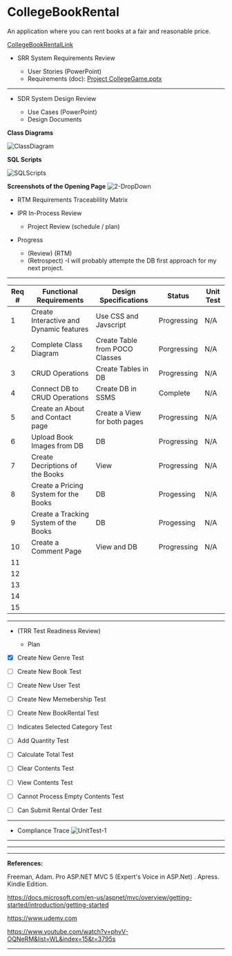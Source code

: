 # CollegeBookRental

An application where you can rent books at a fair and reasonable price. 



[CollegeBookRentalLink](https://collegebookrentaldonnyves.azurewebsites.net/)
- SRR  System Requirements Review

	- User Stories (PowerPoint)
  - Requirements (doc): [Project CollegeGame.pptx](https://github.com/donnyves/CollegeBookRental/files/3076989/Project.CollegeGame.pptx)
---
- SDR  System Design Review

	- Use Cases (PowerPoint)
  - Design Documents

**Class Diagrams**

![ClassDiagram](https://user-images.githubusercontent.com/40510674/56258172-7fa4cd80-6083-11e9-823a-efb39b5d8382.PNG)


**SQL Scripts**

![SQLScripts](https://user-images.githubusercontent.com/40510674/56181491-920b0280-5fc2-11e9-9a1c-b19e427bbb0b.PNG)

  
**Screenshots of the Opening Page**
![2-DropDown](https://user-images.githubusercontent.com/40510674/56087217-5255e680-5e1b-11e9-8c94-f01bd8417a5b.PNG)
  - RTM  Requirements Traceablility Matrix
 - IPR   In-Process Review

	- Project Review (schedule / plan)
  - Progress
    - (Review) (RTM)
    - (Retrospect) -I will probably attempte the DB first approach for my next project.
--- 
|Req #|Functional Requirements|Design Specifications| Status|Unit Test  |
| ------------- |-------------| -----| --------|------|
|1|Create Interactive and Dynamic features  |Use CSS and Javscript  |Progressing |N/A|
|2|Complete Class Diagram  |Create Table from POCO Classes|Porgressing|N/A|
|3|CRUD Operations|Create Tables in DB|Progressing |N/A|
|4|Connect DB to CRUD Operations|Create DB in SSMS|Complete|N/A|
|5|Create an About and Contact page|Create a View for both pages|Progressing|N/A|
|6|Upload Book Images from DB|DB      |Progressing|N/A|
|7|Create Decriptions of the Books|View |Progressing|N/A|
|8|Create a Pricing System for the Books|DB|Progessing|N/A|
|9|Create a Tracking System of the Books|DB|Progessing|N/A|
|10|Create a Comment Page|View and DB|Progressing|N/A|
|11|    |      |         ||
|12|    |      |         ||
|13|    |      |         ||
|14|    |      |         ||
|15|    |      |         ||


  
---

- (TRR  Test Readiness Review)

	- Plan
- [x] Create New Genre Test
- [ ] Create New Book Test
- [ ] Create New User Test
- [ ] Create New Memebership Test
- [ ] Create New BookRental Test
- [ ] Indicates Selected Category Test
- [ ] Add Quantity Test
- [ ] Calculate Total Test
- [ ] Clear Contents Test
- [ ] View Contents Test
- [ ] Cannot Process Empty Contents Test
- [ ] Can Submit Rental Order Test


---

- Compliance Trace
  ![UnitTest-1](https://user-images.githubusercontent.com/40510674/56087261-09eaf880-5e1c-11e9-8e34-7d2a8d43a277.PNG)
---





---




---








**References:**





Freeman, Adam. Pro ASP.NET MVC 5 (Expert's Voice in ASP.Net) . Apress. Kindle Edition.




https://docs.microsoft.com/en-us/aspnet/mvc/overview/getting-started/introduction/getting-started




https://www.udemy.com



https://www.youtube.com/watch?v=phyV-OQNeRM&list=WL&index=15&t=3795s





---
